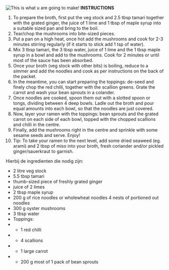 ![This is what u are going to make!](https://thehappypear.ie/wp-content/uploads/2021/03/01.The-Happy-Pears-Japanese-veg-ramen-2-1536x1536.jpg)
**INSTRUCTIONS**

1. To prepare the broth, first put the veg stock and 2.5 tbsp tamari together with the grated ginger, the juice of 1 lime and 1 tbsp of maple syrup into a suitable sized pan and bring to the boil.
2. Tear/chop the mushrooms into bite-sized pieces.
3. Put a pan on a high heat, once hot add the mushrooms and cook for 2-3 minutes stirring regularly (if it starts to stick add 1 tsp of water).
4. Mix 3 tbsp tamari, the 3 tbsp water, juice of 1 lime and the 1 tbsp maple syrup in a bowl and add to the mushrooms. Cook for 2 minutes or until most of the sauce has been absorbed.
5. Once your broth (veg stock with other bits) is boiling, reduce to a simmer and add the noodles and cook as per instructions on the back of the packet.
6. In the meantime, you can start preparing the toppings: de-seed and finely chop the red chilli, together with the scallion greens. Grate the carrot and wash your bean sprouts in a colander.
7. Once noodles are cooked, spoon them out with a slotted spoon or tongs, dividing between 4 deep bowls. Ladle out the broth and pour equal amounts into each bowl, so that the noodles are just covered.
8. Now, layer your ramen with the toppings: bean sprouts and the grated carrot on each side of each bowl, topped with the chopped scallions and chilli in the centre.
9. Finally, add the mushrooms right in the centre and sprinkle with some sesame seeds and serve. Enjoy!
10. Tip: To take your ramen to the next level, add some dried seaweed (eg. arami) and 2 tbsp of miso into your broth, fresh coriander and/or pickled ginger/sauerkraut to garnish.

Hierbij de ingredienten die nodig zijn:

- 2 litre veg stock
- 5.5 tbsp tamari
- thumb-sized piece of freshly grated ginger
- juice of 2 limes
- 2 tbsp maple syrup
- 200 g of rice noodles or wholewheat noodles 4 nests of portioned out noodles
- 300 g oyster mushrooms
- 3 tbsp water
- Toppings:
- - 1 red chilli
- - 4 scallions
- - 1 large carrot
- - 200 g most of 1 pack of bean sprouts
